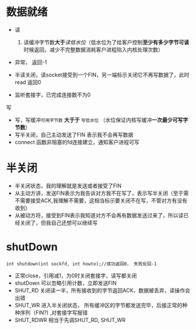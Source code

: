 
数据就绪
========
- 读 
  1. 读缓冲字节数**大于***读低水位*（低水位为了给客户控制**至少有多少字节可读**时候返回，减少不完整数据消耗客户进程陷入内核处理次数）  
    
- 异常， 返回-1
- 半读关闭，读socket接受到一个FIN，另一端标示关闭它不再写数据了，此时read 返回0 
- 监听套接字，已完成连接数不为0

写
- 写，写缓冲`可用字节数` **大于于** `写低水位` （水位保证内核写缓冲**一次最少可写字节数**）
- 写半关闭，自己主动发送了FIN 表示我不会再写数据  
- connect 函数非阻塞的fd连接建立，通知客户进程可写

半关闭
=====
- 半关闭状态，我的理解就是发送或者接受了FIN  
- 从主动方讲，发送FIN表示为我告诉对方我不在写了，表示写半关闭（至于需不需要接受ACK,我理解不需要，这相当标示要关闭不在写，不管对方有没有收到）  
- 从被动方将，接受到FIN表示我知道对方不会再有数据发送过来了，所以读已经关闭了，但我自己还想可以继续写

shutDown
========
```
int shutdown(int sockfd, int howto);//成功返回0， 失败反回-1
```
- 正常close，引用减1，为0时关闭套接字，读写都关闭
- shutDown 可以忽略引用计数，立即发送FIN 
- SHUT_RD 关闭读一半，所有接收到的字节返回ACK，数据被丢弃，读操作会出错
- SHUT_WR 进入半关闭状态， 所有缓冲区的字节都发送完毕，后接正常的种种序列（FIN?) ,对套接字写报错
- SHUT_RDWR 相当于先调SHUT_RD, SHUT_WR
